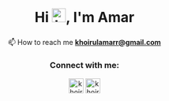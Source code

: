 <h1 align="center">Hi <img src="https://user-images.githubusercontent.com/1303154/88677602-1635ba80-d120-11ea-84d8-d263ba5fc3c0.gif" width="28px" height="28px" alt="hi">, I'm Amar</h1>
<h5 align="center"></h3>

<p align="center">📫 How to reach me <a href="mailto:khoirulamarr@gmail.com"><strong>khoirulamarr@gmail.com</strong></a></p>

<h3 align="center">Connect with me:</h3>
<p align="center">
<a href="https://www.linkedin.com/in/khoirulamarsidik/" target="blank"><img align="center" src="https://raw.githubusercontent.com/rahuldkjain/github-profile-readme-generator/master/src/images/icons/Social/linked-in-alt.svg" alt="khoirulamarsidik" height="30" width="30" /></a>
<a href="https://medium.com/@khoirulamarr" target="blank"><img align="center" src="https://raw.githubusercontent.com/rahuldkjain/github-profile-readme-generator/master/src/images/icons/Social/medium.svg" alt="khoirulamarr" height="30" width="30" /></a>
</p>
<br />
